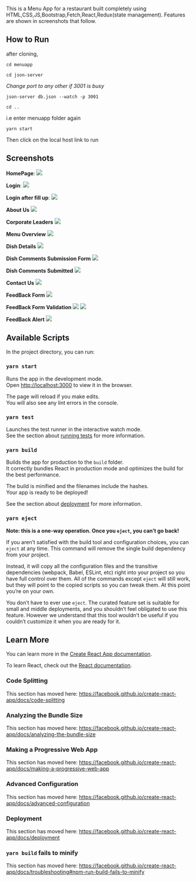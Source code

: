 This is a Menu App for a restaurant built completely using HTML,CSS,JS,Bootstrap,Fetch,React,Redux(state management). 
Features are shown in screenshots that follow.

## How to Run

after cloning,

`cd menuapp`

`cd json-server`

*Change port to any other if 3001 is busy*

`json-server db.json --watch -p 3001`

`cd ..`

i.e enter menuapp folder again

`yarn start`

Then click on the local host link to run

## Screenshots

**HomePage**: ![](React%20menu%20app%20images/Screenshot%20from%202020-05-28%2017-13-56.png)

**Login**: ![](React%20menu%20app%20images/Screenshot%20from%202020-05-28%2017-19-13.png)

**Login after fill up**: ![](React%20menu%20app%20images/Screenshot%20from%202020-05-28%2017-19-33.png)

**About Us** ![](React%20menu%20app%20images/Screenshot%20from%202020-05-28%2017-14-14.png)

**Corporate Leaders** ![](React%20menu%20app%20images/Screenshot%20from%202020-05-28%2017-14-20.png)

**Menu Overview** ![](React%20menu%20app%20images/Screenshot%20from%202020-05-28%2018-07-14.png)

**Dish Details** ![](React%20menu%20app%20images/Screenshot%20from%202020-05-28%2017-14-37.png)

**Dish Comments Submission Form** ![](React%20menu%20app%20images/Screenshot%20from%202020-05-28%2017-15-22.png)

**Dish Comments Submitted** ![](React%20menu%20app%20images/Screenshot%20from%202020-05-28%2017-15-35.png)

**Contact Us** ![](React%20menu%20app%20images/Screenshot%20from%202020-05-28%2017-15-46.png)

**FeedBack Form** ![](React%20menu%20app%20images/Screenshot%20from%202020-05-28%2017-15-48.png)

**FeedBack Form Validation** ![](React%20menu%20app%20images/Screenshot%20from%202020-05-28%2017-16-58.png) ![](React%20menu%20app%20images/Screenshot%20from%202020-05-28%2017-18-05.png)

**FeedBack Alert** ![](React%20menu%20app%20images/Screenshot%20from%202020-05-28%2017-15-48.png)











## Available Scripts

In the project directory, you can run:

### `yarn start`

Runs the app in the development mode.<br />
Open [http://localhost:3000](http://localhost:3000) to view it in the browser.

The page will reload if you make edits.<br />
You will also see any lint errors in the console.

### `yarn test`

Launches the test runner in the interactive watch mode.<br />
See the section about [running tests](https://facebook.github.io/create-react-app/docs/running-tests) for more information.

### `yarn build`

Builds the app for production to the `build` folder.<br />
It correctly bundles React in production mode and optimizes the build for the best performance.

The build is minified and the filenames include the hashes.<br />
Your app is ready to be deployed!

See the section about [deployment](https://facebook.github.io/create-react-app/docs/deployment) for more information.

### `yarn eject`

**Note: this is a one-way operation. Once you `eject`, you can’t go back!**

If you aren’t satisfied with the build tool and configuration choices, you can `eject` at any time. This command will remove the single build dependency from your project.

Instead, it will copy all the configuration files and the transitive dependencies (webpack, Babel, ESLint, etc) right into your project so you have full control over them. All of the commands except `eject` will still work, but they will point to the copied scripts so you can tweak them. At this point you’re on your own.

You don’t have to ever use `eject`. The curated feature set is suitable for small and middle deployments, and you shouldn’t feel obligated to use this feature. However we understand that this tool wouldn’t be useful if you couldn’t customize it when you are ready for it.

## Learn More

You can learn more in the [Create React App documentation](https://facebook.github.io/create-react-app/docs/getting-started).

To learn React, check out the [React documentation](https://reactjs.org/).

### Code Splitting

This section has moved here: https://facebook.github.io/create-react-app/docs/code-splitting

### Analyzing the Bundle Size

This section has moved here: https://facebook.github.io/create-react-app/docs/analyzing-the-bundle-size

### Making a Progressive Web App

This section has moved here: https://facebook.github.io/create-react-app/docs/making-a-progressive-web-app

### Advanced Configuration

This section has moved here: https://facebook.github.io/create-react-app/docs/advanced-configuration

### Deployment

This section has moved here: https://facebook.github.io/create-react-app/docs/deployment

### `yarn build` fails to minify

This section has moved here: https://facebook.github.io/create-react-app/docs/troubleshooting#npm-run-build-fails-to-minify
